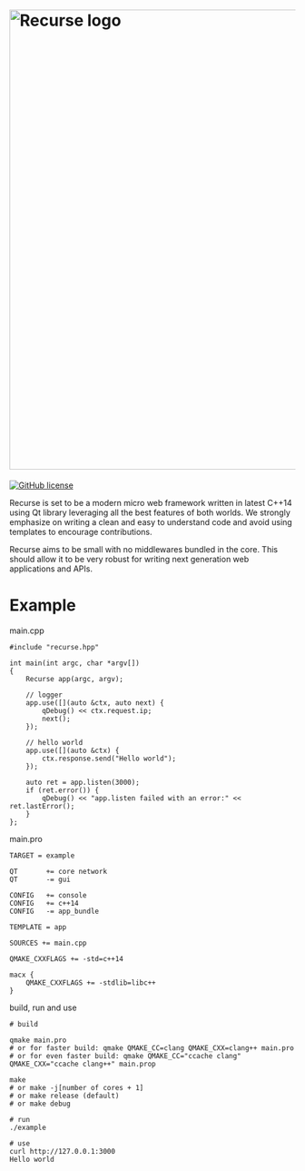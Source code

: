 # [<img title="recurse-logo" src="http://i.imgur.com/HJ1oUqY.png" width="810px" alt="Recurse logo"/>](https://github.com/xwalk/recurse.git)

[![GitHub license](https://img.shields.io/github/license/mashape/apistatus.svg)](https://github.com/xwalk/recurse/blob/master/LICENSE)

Recurse is set to be a modern micro web framework written in latest C++14 using
Qt library leveraging all the best features of both worlds.  We strongly
emphasize on writing a clean and easy to understand code and avoid using
templates to encourage contributions.

Recurse aims to be small with no middlewares bundled in the core. This should
allow it to be very robust for writing next generation web applications and
APIs.



# Example

main.cpp
```
#include "recurse.hpp"

int main(int argc, char *argv[])
{
    Recurse app(argc, argv);

    // logger
    app.use([](auto &ctx, auto next) {
        qDebug() << ctx.request.ip;
        next();
    });

    // hello world
    app.use([](auto &ctx) {
        ctx.response.send("Hello world");
    });

    auto ret = app.listen(3000);
    if (ret.error()) {
        qDebug() << "app.listen failed with an error:" << ret.lastError();
    }
};

```
main.pro
```
TARGET = example

QT       += core network
QT       -= gui

CONFIG   += console
CONFIG   += c++14
CONFIG   -= app_bundle

TEMPLATE = app

SOURCES += main.cpp

QMAKE_CXXFLAGS += -std=c++14

macx {
    QMAKE_CXXFLAGS += -stdlib=libc++
}
```

build, run and use
```
# build

qmake main.pro
# or for faster build: qmake QMAKE_CC=clang QMAKE_CXX=clang++ main.pro
# or for even faster build: qmake QMAKE_CC="ccache clang" QMAKE_CXX="ccache clang++" main.prop

make
# or make -j[number of cores + 1]
# or make release (default)
# or make debug

# run
./example

# use
curl http://127.0.0.1:3000
Hello world
